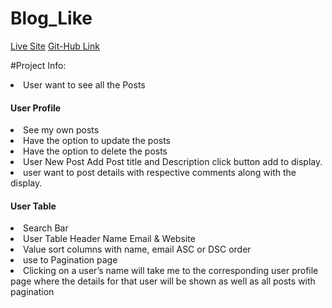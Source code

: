 
# Blog_Like



<a href="https://blog-like-24ae00.netlify.app/">Live Site</a>
<a href="https://github.com/niazmurshedsiam/Blog_Like">Git-Hub Link</a>

#Project Info:

<li> User want to see all the Posts</li>

<h4>User Profile</h4>

<li>See my own posts</li> 
<li>Have the option to update the posts</li> 
<li>Have the option to delete the posts </li>
<li>User New Post Add Post title and Description click button add to display.</li>  
<li>user want to post details with respective comments along with the display.</li>

<h4>User Table</h4>
<li>Search Bar</li>
<li>User Table Header Name Email & Website</li>
<li>Value sort columns with name, email ASC or DSC order </li>
<li>use to Pagination page</li>
<li>Clicking on a user’s name will take me to the corresponding user profile page where the details for that user will be shown as well as all posts with pagination</li>
